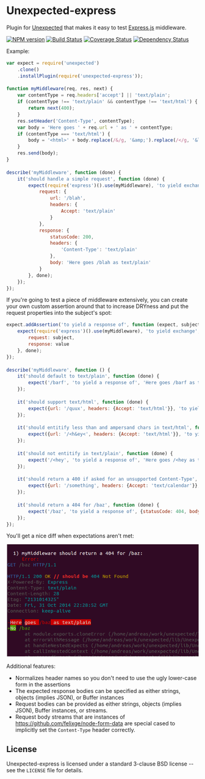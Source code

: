 Unexpected-express
==================

Plugin for [Unexpected](https://github.com/sunesimonsen/unexpected) that makes it easy to test [Express.js](https://github.com/visionmedia/express/) middleware.

[![NPM version](https://badge.fury.io/js/unexpected-express.png)](http://badge.fury.io/js/unexpected-express)
[![Build Status](https://travis-ci.org/papandreou/unexpected-express.png?branch=master)](https://travis-ci.org/papandreou/unexpected-express)
[![Coverage Status](https://coveralls.io/repos/papandreou/unexpected-express/badge.png)](https://coveralls.io/r/papandreou/unexpected-express)
[![Dependency Status](https://david-dm.org/papandreou/unexpected-express.png)](https://david-dm.org/papandreou/unexpected-express)

Example:

```javascript
var expect = require('unexpected')
    .clone()
    .installPlugin(require('unexpected-express'));

function myMiddleware(req, res, next) {
    var contentType = req.headers['accept'] || 'text/plain';
    if (contentType !== 'text/plain' && contentType !== 'text/html') {
        return next(400);
    }
    res.setHeader('Content-Type', contentType);
    var body = 'Here goes ' + req.url + ' as ' + contentType;
    if (contentType === 'text/html') {
        body = '<html>' + body.replace(/&/g, '&amp;').replace(/</g, '&lt;') + '</html>';
    }
    res.send(body);
}

describe('myMiddleware', function (done) {
    it('should handle a simple request', function (done) {
        expect(require('express')().use(myMiddleware), 'to yield exchange', {
            request: {
                url: '/blah',
                headers: {
                    Accept: 'text/plain'
                }
            },
            response: {
                statusCode: 200,
                headers: {
                    'Content-Type': 'text/plain'
                },
                body: 'Here goes /blah as text/plain'
            }
        }, done);
    });
});
```

If you're going to test a piece of middleware extensively, you can create your
own custom assertion around that to increase DRYness and put the request
properties into the subject's spot:

```javascript
expect.addAssertion('to yield a response of', function (expect, subject, value, done) {
    expect(require('express')().use(myMiddleware), 'to yield exchange', {
        request: subject,
        response: value
    }, done);
});

describe('myMiddleware', function () {
    it('should default to text/plain', function (done) {
        expect('/barf', 'to yield a response of', 'Here goes /barf as text/plain', done);
    });

    it('should support text/html', function (done) {
        expect({url: '/quux', headers: {Accept: 'text/html'}}, 'to yield a response of', '<html>Here goes /quux as text/html</html>', done);
    });

    it('should entitify less than and ampersand chars in text/html', function (done) {
        expect({url: '/<h&ey<', headers: {Accept: 'text/html'}}, 'to yield a response of', '<html>Here goes /&lt;h&amp;ey&lt; as text/html</html>', done);
    });

    it('should not entitify in text/plain', function (done) {
        expect('/<hey', 'to yield a response of', 'Here goes /<hey as text/plain', done);
    });

    it('should return a 400 if asked for an unsupported Content-Type', function (done) {
        expect({url: '/something', headers: {Accept: 'text/calendar'}}, 'to yield a response of', {statusCode: 400, errorPassedToNext: true}, done);
    });

    it('should return a 404 for /baz', function (done) {
        expect('/baz', 'to yield a response of', {statusCode: 404, body: 'I could not find /baz'}, done);
    });
});
```

You'll get a nice diff when expectations aren't met:

![Diff example](diffExample.png)

Additional features:

* Normalizes header names so you don't need to use the ugly lower-case form in the assertions
* The expected response bodies can be specified as either strings, objects (implies JSON), or Buffer instances
* Request bodies can be provided as either strings, objects (implies JSON), Buffer instances, or streams.
* Request body streams that are instances of https://github.com/felixge/node-form-data are special cased to implicitly set the `Content-Type` header correctly.

License
-------

Unexpected-express is licensed under a standard 3-clause BSD license
-- see the `LICENSE` file for details.
